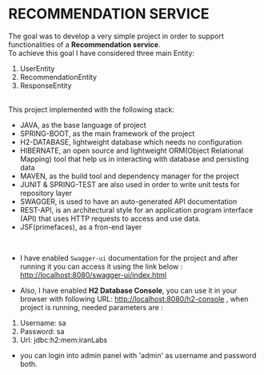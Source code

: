 # RECOMMENDATION SERVICE

The goal was to develop a very simple project in order to support functionalities of a **Recommendation service**.
<br/>
To achieve this goal I have considered three main Entity:
1. UserEntity
2. RecommendationEntity
3. ResponseEntity

<br/>
This project implemented with the following stack:
<ul>
<li>JAVA, as the base language of project</li>
<li>SPRING-BOOT, as the main framework of the project</li>
<li>H2-DATABASE, lightweight database which needs no configuration</li>
<li>HIBERNATE, an open source and lightweight ORM(Object Relational Mapping) tool that help us in interacting with database and persisting data</li>
<li>MAVEN, as the build tool and dependency manager for the project</li>
<li>JUNIT & SPRING-TEST are also used in order to write unit tests for repository layer</li>
<li>SWAGGER, is used to have an auto-generated API documentation</li>
<li>REST-API,  is an architectural style for an application program interface (API) that uses HTTP requests to access and use data.</li>
<li>JSF(primefaces), as a fron-end layer</li>
</ul>


<br/>

- I have enabled `Swagger-ui` documentation for the project and after running it you can access it using the link below : [http://localhost:8080/swagger-ui/index.html]()

- Also, I have enabled **H2 Database Console**, you can use it in your browser with following URL: [http://localhost:8080/h2-console]() , when project is running, needed parameters are :
1. Username: sa
2. Password: sa
3. Url: jdbc:h2:mem:iranLabs
- you can login into admin panel with 'admin' as username and password both.
